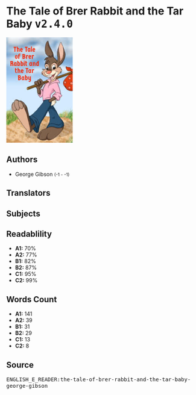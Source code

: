 # The Tale of Brer Rabbit and the Tar Baby <kbd>v2.4.0</kbd>

![](./cover.medium.jpg "")

## Authors


 - George Gibson <small>(-1 - -1)</small>

## Translators



## Subjects



## Readablility


 - **A1:** 70%
 - **A2:** 77%
 - **B1:** 82%
 - **B2:** 87%
 - **C1:** 95%
 - **C2:** 99%

## Words Count


 - **A1:** 141
 - **A2:** 39
 - **B1:** 31
 - **B2:** 29
 - **C1:** 13
 - **C2:** 8

## Source


<kbd>ENGLISH_E_READER:the-tale-of-brer-rabbit-and-the-tar-baby-george-gibson</kbd>
